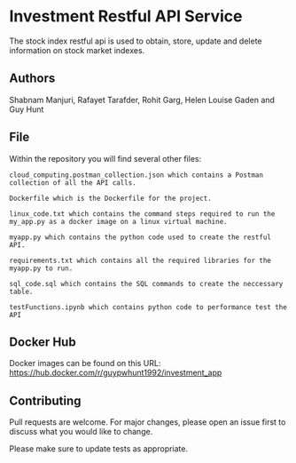 # Investment Restful API Service

The stock index restful api is used to obtain, store, update and delete information on stock market indexes.

## Authors
Shabnam Manjuri, Rafayet Tarafder, Rohit Garg, Helen Louise Gaden and Guy Hunt

## File
Within the repository you will find several other files:
    
    cloud_computing.postman_collection.json which contains a Postman collection of all the API calls.
    
    Dockerfile which is the Dockerfile for the project.
    
    linux_code.txt which contains the command steps required to run the my_app.py as a docker image on a linux virtual machine.
    
    myapp.py which contains the python code used to create the restful API.
    
    requirements.txt which contains all the required libraries for the myapp.py to run.
    
    sql_code.sql which contains the SQL commands to create the neccessary table.
    
    testFunctions.ipynb which contains python code to performance test the API

## Docker Hub
Docker images can be found on this URL: https://hub.docker.com/r/guypwhunt1992/investment_app

## Contributing
Pull requests are welcome. For major changes, please open an issue first to discuss what you would like to change.

Please make sure to update tests as appropriate.